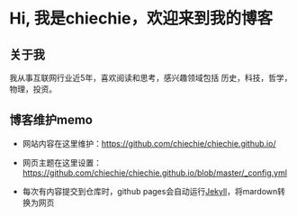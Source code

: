 # Hi, 我是chiechie，欢迎来到我的博客

## 关于我

我从事互联网行业近5年，喜欢阅读和思考，感兴趣领域包括 历史，科技，哲学，物理，投资。



## 博客维护memo

- 网站内容在这里维护：https://github.com/chiechie/chiechie.github.io/ 

- 网页主题在这里设置：https://github.com/chiechie/chiechie.github.io/blob/master/_config.yml 

- 每次有内容提交到仓库时，github pages会自动运行[Jekyll](https://jekyllrb.com/)，将mardown转换为网页



